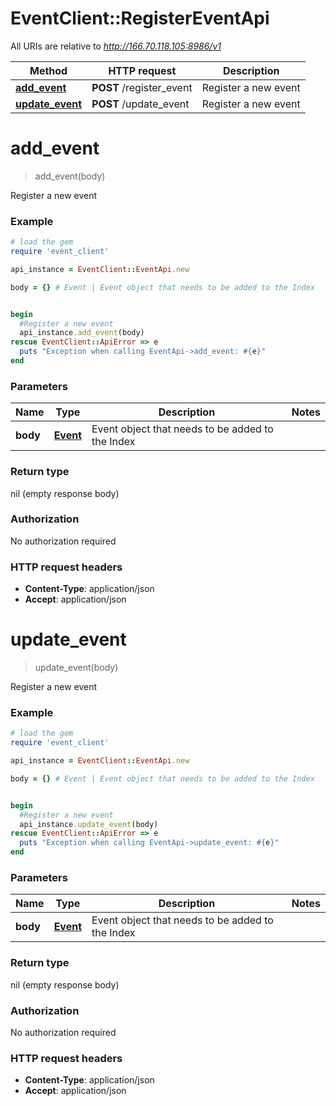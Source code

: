 # EventClient::RegisterEventApi

All URIs are relative to *http://166.70.118.105:8986/v1*

Method | HTTP request | Description
------------- | ------------- | -------------
[**add_event**](EventApi.md#add_event) | **POST** /register_event | Register a new event
[**update_event**](EventApi.md#update_event) | **POST** /update_event | Register a new event


# **add_event**
> add_event(body)

Register a new event



### Example
```ruby
# load the gem
require 'event_client'

api_instance = EventClient::EventApi.new

body = {} # Event | Event object that needs to be added to the Index


begin
  #Register a new event
  api_instance.add_event(body)
rescue EventClient::ApiError => e
  puts "Exception when calling EventApi->add_event: #{e}"
end
```

### Parameters

Name | Type | Description  | Notes
------------- | ------------- | ------------- | -------------
 **body** | [**Event**](Event.md)| Event object that needs to be added to the Index | 

### Return type

nil (empty response body)

### Authorization

No authorization required

### HTTP request headers

 - **Content-Type**: application/json
 - **Accept**: application/json



# **update_event**
> update_event(body)

Register a new event



### Example
```ruby
# load the gem
require 'event_client'

api_instance = EventClient::EventApi.new

body = {} # Event | Event object that needs to be added to the Index


begin
  #Register a new event
  api_instance.update_event(body)
rescue EventClient::ApiError => e
  puts "Exception when calling EventApi->update_event: #{e}"
end
```

### Parameters

Name | Type | Description  | Notes
------------- | ------------- | ------------- | -------------
 **body** | [**Event**](Event.md)| Event object that needs to be added to the Index | 

### Return type

nil (empty response body)

### Authorization

No authorization required

### HTTP request headers

 - **Content-Type**: application/json
 - **Accept**: application/json



